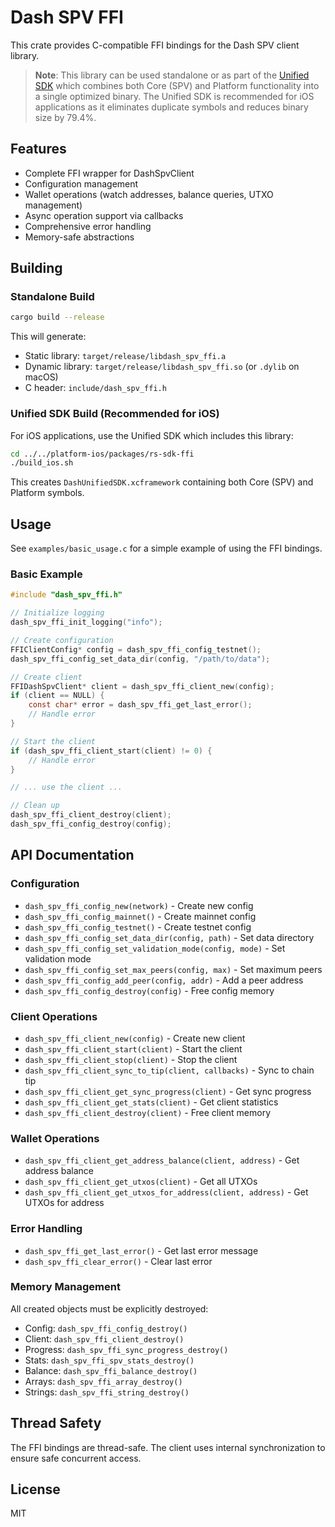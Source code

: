 # Dash SPV FFI

This crate provides C-compatible FFI bindings for the Dash SPV client library.

> **Note**: This library can be used standalone or as part of the [Unified SDK](../../platform-ios/packages/rs-sdk-ffi/UNIFIED_SDK_ARCHITECTURE.md) which combines both Core (SPV) and Platform functionality into a single optimized binary. The Unified SDK is recommended for iOS applications as it eliminates duplicate symbols and reduces binary size by 79.4%.

## Features

- Complete FFI wrapper for DashSpvClient
- Configuration management
- Wallet operations (watch addresses, balance queries, UTXO management)
- Async operation support via callbacks
- Comprehensive error handling
- Memory-safe abstractions

## Building

### Standalone Build

```bash
cargo build --release
```

This will generate:
- Static library: `target/release/libdash_spv_ffi.a`
- Dynamic library: `target/release/libdash_spv_ffi.so` (or `.dylib` on macOS)
- C header: `include/dash_spv_ffi.h`

### Unified SDK Build (Recommended for iOS)

For iOS applications, use the Unified SDK which includes this library:

```bash
cd ../../platform-ios/packages/rs-sdk-ffi
./build_ios.sh
```

This creates `DashUnifiedSDK.xcframework` containing both Core (SPV) and Platform symbols.

## Usage

See `examples/basic_usage.c` for a simple example of using the FFI bindings.

### Basic Example

```c
#include "dash_spv_ffi.h"

// Initialize logging
dash_spv_ffi_init_logging("info");

// Create configuration
FFIClientConfig* config = dash_spv_ffi_config_testnet();
dash_spv_ffi_config_set_data_dir(config, "/path/to/data");

// Create client
FFIDashSpvClient* client = dash_spv_ffi_client_new(config);
if (client == NULL) {
    const char* error = dash_spv_ffi_get_last_error();
    // Handle error
}

// Start the client
if (dash_spv_ffi_client_start(client) != 0) {
    // Handle error
}

// ... use the client ...

// Clean up
dash_spv_ffi_client_destroy(client);
dash_spv_ffi_config_destroy(config);
```

## API Documentation

### Configuration

- `dash_spv_ffi_config_new(network)` - Create new config
- `dash_spv_ffi_config_mainnet()` - Create mainnet config
- `dash_spv_ffi_config_testnet()` - Create testnet config
- `dash_spv_ffi_config_set_data_dir(config, path)` - Set data directory
- `dash_spv_ffi_config_set_validation_mode(config, mode)` - Set validation mode
- `dash_spv_ffi_config_set_max_peers(config, max)` - Set maximum peers
- `dash_spv_ffi_config_add_peer(config, addr)` - Add a peer address
- `dash_spv_ffi_config_destroy(config)` - Free config memory

### Client Operations

- `dash_spv_ffi_client_new(config)` - Create new client
- `dash_spv_ffi_client_start(client)` - Start the client
- `dash_spv_ffi_client_stop(client)` - Stop the client
- `dash_spv_ffi_client_sync_to_tip(client, callbacks)` - Sync to chain tip
- `dash_spv_ffi_client_get_sync_progress(client)` - Get sync progress
- `dash_spv_ffi_client_get_stats(client)` - Get client statistics
- `dash_spv_ffi_client_destroy(client)` - Free client memory

### Wallet Operations

- `dash_spv_ffi_client_get_address_balance(client, address)` - Get address balance
- `dash_spv_ffi_client_get_utxos(client)` - Get all UTXOs
- `dash_spv_ffi_client_get_utxos_for_address(client, address)` - Get UTXOs for address

### Error Handling

- `dash_spv_ffi_get_last_error()` - Get last error message
- `dash_spv_ffi_clear_error()` - Clear last error

### Memory Management

All created objects must be explicitly destroyed:
- Config: `dash_spv_ffi_config_destroy()`
- Client: `dash_spv_ffi_client_destroy()`
- Progress: `dash_spv_ffi_sync_progress_destroy()`
- Stats: `dash_spv_ffi_spv_stats_destroy()`
- Balance: `dash_spv_ffi_balance_destroy()`
- Arrays: `dash_spv_ffi_array_destroy()`
- Strings: `dash_spv_ffi_string_destroy()`

## Thread Safety

The FFI bindings are thread-safe. The client uses internal synchronization to ensure safe concurrent access.

## License

MIT